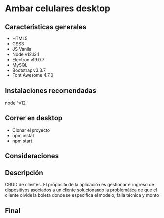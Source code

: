 # Ambar celulares desktop

## Caracteristicas generales

- HTML5
- CSS3
- JS Vanila
- Node v12.13.1
- Electron v19.0.7
- MySQL
- Bootstrap v3.3.7
- Font Awesome 4.7.0

## Instalaciones recomendadas

node ^v12

## Correr en desktop

- Clonar el proyecto
- npm install
- npm start

## Consideraciones

## Descripción

CRUD de clientes. El propósito de la aplicación es gestionar el ingreso de dispositivos asociados a un cliente solucionando la problemática de que el cliente olvide la boleta donde se especifica el modelo, falla técnica y monto

## Final
